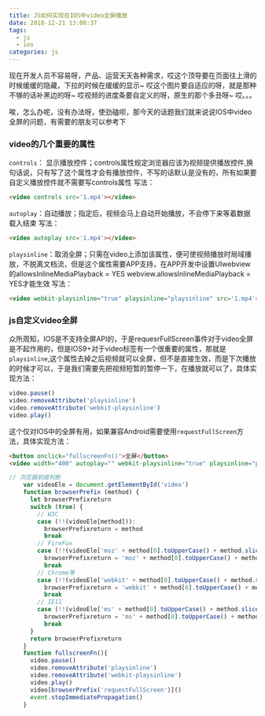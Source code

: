 ```yaml
---
title: JS如何实现在IOS中video全屏播放
date: 2018-12-21 13:08:37
tags: 
  - js
  - ios
categories: js
---
```

现在开发人员不容易呀，产品、运营天天各种需求，哎这个顶导要在页面往上滑的时候缓缓的隐藏，下拉的时候在缓缓的显示~ 哎这个图片要自适应的呀，就是那种不够的话补黑边的呀~ 哎视频的进度条要自定义的呀，原生的那个多丑呀~ 哎。。。

唉，怎么办呢，没有办法呀，使劲磕呗，那今天的话题我们就来说说IOS中video全屏的问题，有需要的朋友可以参考下


### video的几个重要的属性
`controls`： 显示播放控件；controls属性规定浏览器应该为视频提供播放控件,换句话说，只有写了这个属性才会有播放控件，不写的话默认是没有的，所有如果要自定义播放控件就不需要写controls属性
写法：
```html
<video controls src='1.mp4'></video>      
```

`autoplay`：自动播放；指定后，视频会马上自动开始播放，不会停下来等着数据载入结束
写法：
```html
<video autoplay src='1.mp4'></video>
```

`playsinline`：取消全屏；只需在video上添加该属性，便可使视频播放时局域播放，不脱离文档流，但是这个属性需要APP支持，在APP开发中设置UIwebview 的allowsInlineMediaPlayback = YES   webview.allowsInlineMediaPlayback = YES才能生效
写法：
```html
<video webkit-playsinline="true" playsinline="playsinline" src='1.mp4'></video>
```

### js自定义video全屏
众所周知，IOS是不支持全屏API的，于是requesrFullScreen事件对于video全屏是不起作用的，但是IOS9+对于video标签有一个很重要的属性，那就是`playsinline`,这个属性去掉之后视频就可以全屏，但不是直接生效，而是下次播放的时候才可以，于是我们需要先把视频短暂的暂停一下，在播放就可以了，具体实现方法：
```javascript
video.pause()
video.removeAttribute('playsinline')
video.removeAttribute('webkit-playsinline')
video.play()
```
这个仅对IOS中的全屏有用，如果兼容Android需要使用`requestFullScreen`方法，具体实现方法：
```html
<button onclick="fullscreenFn()">全屏</button>
<video width="400" autoplay="" webkit-playsinline="true" playsinline="playsinline" src='1.mp4' id="video"></video>
```
```javascript
// 浏览器前缀判断
    var videoEle = document.getElementById('video')
    function browserPrefix (method) {
      let browserPrefixreturn
      switch (true) {
        // W3C
        case (!!(videoEle[method])):
          browserPrefixreturn = method
          break
        // FireFox
        case (!!(videoEle['moz' + method[0].toUpperCase() + method.slice(1)])):
          browserPrefixreturn = 'moz' + method[0].toUpperCase() + method.slice(1)
          break
        // Chrome等
        case (!!(videoEle['webkit' + method[0].toUpperCase() + method.slice(1)])):
          browserPrefixreturn = 'webkit' + method[0].toUpperCase() + method.slice(1)
          break
        // IE11
        case (!!(videoEle['ms' + method[0].toUpperCase() + method.slice(1)])):
          browserPrefixreturn = 'ms' + method[0].toUpperCase() + method.slice(1)
          break
      }
      return browserPrefixreturn
	}
    function fullscreenFn(){
      video.pause()
      video.removeAttribute('playsinline')
      video.removeAttribute('webkit-playsinline')
      video.play()
      video[browserPrefix('requestFullScreen')]()
      event.stopImmediatePropagation()
    }
```